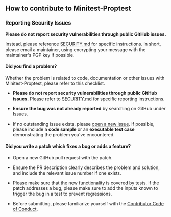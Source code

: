 ## How to contribute to Minitest-Proptest

### Reporting Security Issues

**Please do not report security vulnerabilities through public GitHub issues.**

Instead, please reference [SECURITY.md][1-security:0] for specific instructions.
In short, please email a maintainer, using encrypting your message with the
maintainer's PGP key if possible.

#### **Did you find a problem?**

Whether the problem is related to code, documentation or other issues with
Minitest-Proptest, please refer to this checklist.

* **Please do not report security vulnerabilities through public GitHub
  issues.**  Please refer to [SECURITY.md][1-security:0] for specific reporting
  instructions.

* **Ensure the bug was not already reported** by searching on GitHub under
  [Issues][2-bugs:0-issues].

* If no outstanding issue exists, please
  [open a new issue][2-bugs:1-new-issue]. If possible, please include a
  **code sample** or an **executable test case** demonstrating the problem
  you've encountered.

#### **Did you write a patch which fixes a bug or adds a feature?**

* Open a new GitHub pull request with the patch.

* Ensure the PR description clearly describes the problem and solution, and
  include the relevant issue number if one exists.

* Please make sure that the new functionality is covered by tests.  If the patch
  addresses a bug, please make sure to add the inputs known to trigger the bug
  in a test to prevent regressions.

* Before submitting, please familiarize yourself with the
  [Contributor Code of Conduct][3-patch:0-code-of-conduct].

[0-badges:0-gem]: https://rubygems.org/gems/minitest-proptest
[0-badges:1-CI]: https://github.com/wuest/minitest-proptest/actions/workflows/ci.yaml
[0-badges:2-license]: https://github.com/wuest/minitest-proptest/blob/main/LICENSE
[1-security:0]: https://github.com/wuest/minitest-proptest/blob/main/SECURITY.md
[2-bugs:0-issues]: https://github.com/wuest/minitest-proptest/issues
[2-bugs:1-new-issue]: https://github.com/wuest/minitest-proptest/issues/new
[3-patch:0-code-of-conduct]: https://github.com/wuest/minitest-proptest/blob/main/CODE_OF_CONDUCT.md

